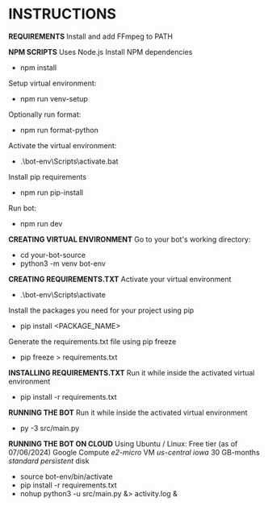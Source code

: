 # INSTRUCTIONS

**REQUIREMENTS**
Install and add FFmpeg to PATH

**NPM SCRIPTS**
Uses Node.js
Install NPM dependencies

- npm install

Setup virtual environment:

- npm run venv-setup

Optionally run format:

- npm run format-python

Activate the virtual environment:

- .\bot-env\Scripts\activate.bat

Install pip requirements

- npm run pip-install

Run bot:

- npm run dev

**CREATING VIRTUAL ENVIRONMENT**
Go to your bot's working directory:

- cd your-bot-source
- python3 -m venv bot-env

**CREATING REQUIREMENTS.TXT**
Activate your virtual environment

- .\bot-env\Scripts\activate

Install the packages you need for your project using pip

- pip install <PACKAGE_NAME>

Generate the requirements.txt file using pip freeze

- pip freeze > requirements.txt

**INSTALLING REQUIREMENTS.TXT**
Run it while inside the activated virtual environment

- pip install -r requirements.txt

**RUNNING THE BOT**
Run it while inside the activated virtual environment

- py -3 src/main.py

**RUNNING THE BOT ON CLOUD**
Using Ubuntu / Linux:
Free tier (as of 07/06/2024) Google Compute _e2-micro_ VM
_us-central iowa_
30 GB-months _standard persistent_ disk

- source bot-env/bin/activate
- pip install -r requirements.txt
- nohup python3 -u src/main.py &> activity.log &
